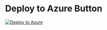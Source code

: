 # Deploy to Azure Button
[![Deploy to Azure](https://aka.ms/deploytoazurebutton)](https://portal.azure.com/#create/Microsoft.Template/uri/https://raw.githubusercontent.com/sapan219/NewVMUsingJSONTemplate/main/AzureVMDeploy.json)
